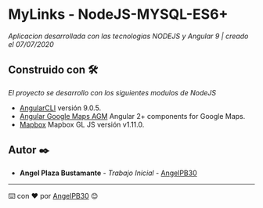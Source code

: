 # MyLinks - NodeJS-MYSQL-ES6+

_Aplicacion desarrollada con las tecnologias NODEJS y Angular 9 | creado el 07/07/2020_

## Construido con 🛠️

_El proyecto se desarrollo con los siguientes modulos de NodeJS_

* [AngularCLI](https://github.com/angular/angular-cli) versión 9.0.5.
* [Angular Google Maps AGM](https://angular-maps.com/) Angular 2+ components for Google Maps.
* [Mapbox](https://www.mapbox.com/) Mapbox GL JS versión v1.11.0.


## Autor ✒️

* **Angel Plaza Bustamante** - *Trabajo Inicial* - [AngelPB30](https://github.com/AngelPB30) 

---
⌨️ con ❤️ por [AngelPB30](https://github.com/AngelPB30) 😊
